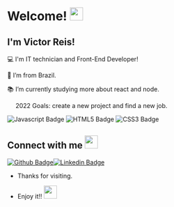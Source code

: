 # Welcome! <img src=https://github.com/TheDudeThatCode/TheDudeThatCode/blob/master/Assets/Earth.gif width="30">

 

## I'm Victor Reis!

 

:computer: I'm IT technician and Front-End Developer!

:house_with_garden: I’m from Brazil.

:books: I’m currently studying more about react and node.

<img src=https://github.com/TheDudeThatCode/TheDudeThatCode/blob/master/Assets/Medal.gif width="15"> 2022 Goals: create a new project and find a new job.

 

![Javascript Badge](https://img.shields.io/badge/JavaScript-323330?style=for-the-badge&logo=javascript&logoColor=F7DF1E)
![HTML5 Badge](https://img.shields.io/badge/HTML5-E34F26?style=for-the-badge&logo=html5&logoColor=white)
![CSS3 Badge](https://img.shields.io/badge/CSS3-1572B6?style=for-the-badge&logo=css3&logoColor=white)

## Connect with me <img src=https://github.com/TheDudeThatCode/TheDudeThatCode/blob/master/Assets/Handshake.gif width="30">

[![Github Badge](https://img.shields.io/badge/-Github-000?style=flat-square&logo=Github&logoColor=white&link=https://github.com/velsreis)](https://github.com/velsreis)[![Linkedin Badge](https://img.shields.io/badge/-LinkedIn-blue?style=flat-square&logo=Linkedin&logoColor=white&link=https://www.linkedin.com/in/victor-reis65987/)](https://www.linkedin.com/in/victor-reis65987/)



- Thanks for visiting.

- Enjoy it!! <img src=https://github.com/TheDudeThatCode/TheDudeThatCode/blob/master/Assets/Hi.gif width="30">
